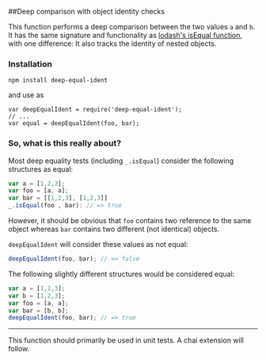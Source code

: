##Deep comparison with object identity checks

This function performs a deep comparison between the two values `a` and `b`. It
has the same signature and functionality as [lodash's isEqual function](http://lodash.com/docs#isEqual),
with one difference: It also tracks the identity of nested objects.


### Installation

    npm install deep-equal-ident
    
and use as

    var deepEqualIdent = require('deep-equal-ident');
    // ...
    var equal = deepEqualIdent(foo, bar);


### So, what is this really about?

Most deep equality tests (including `_.isEqual`) consider the following
structures as equal:

```javascript
var a = [1,2,3];
var foo = [a, a];
var bar = [[1,2,3], [1,2,3]]
_.isEqual(foo , bar): // => true
```

However, it should be obvious that `foo` contains two reference to the same
object whereas `bar` contains two different (not identical) objects.

`deepEqualIdent` will consider these values as not equal:

```javascript
deepEqualIdent(foo, bar); // => false
```

The following slightly different structures would be considered equal:

```javascript
var a = [1,2,3];
var b = [1,2,3];
var foo = [a, a];
var bar = [b, b];
deepEqualIdent(foo, bar); // => true
```

---

This function should primarily be used in unit tests. A chai extension will
follow.
